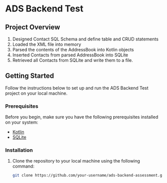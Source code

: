# ADS Backend Test

## Project Overview
1. Designed Contact SQL Schema and define table and CRUD statements
2. Loaded the XML file into memory
3. Parsed the contents of the AddressBook into Kotlin objects
4. Inserted Contacts from parsed AddressBook into SQLite
5. Retrieved all Contacts from SQLite and write them to a file.

## Getting Started

Follow the instructions below to set up and run the ADS Backend Test project on your local machine.

### Prerequisites

Before you begin, make sure you have the following prerequisites installed on your system:

- [Kotlin](https://kotlinlang.org/docs/home.html)
- [SQLite](https://www.sqlite.org/index.html)

### Installation

1. Clone the repository to your local machine using the following command:

   ```bash
   git clone https://github.com/your-username/ads-backend-assessment.git
